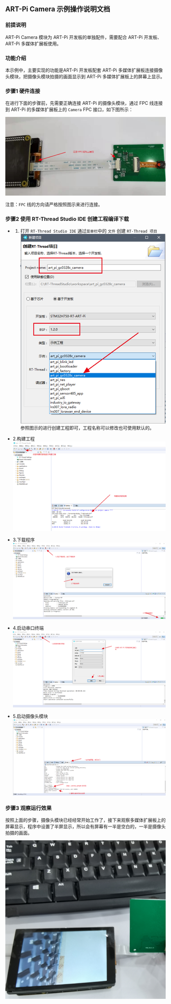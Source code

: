 ## ART-Pi Camera 示例操作说明文档

### 前提说明

ART-Pi Camera 模块为 ART-Pi 开发板的单独配件，需要配合 ART-Pi 开发板、ART-Pi 多媒体扩展板使用。



### 功能介绍

本示例中，主要实现的功能是ART-Pi 开发板配套 ART-Pi 多媒体扩展板连接摄像头模块，把摄像头模块拍摄的画面显示到 ART-Pi 多媒体扩展板上的屏幕上显示。

### 步骤1 硬件连接

在进行下面的步骤前，先需要正确连接 ART-Pi 的摄像头模块，通过 FPC 线连接到 ART-Pi 的多媒体扩展板上的 `Camera` FPC 接口，如下图所示：

![摄像头模块硬件连接](./figures/camera2.png)

注意：`FPC` 线的方向请严格按照图示来进行连接。

### 步骤2 使用 RT-Thread Studio IDE 创建工程编译下载

* 1. 打开 `RT-Thread Studio IDE` 通过`菜单栏`中的 `文件` 创建 `RT-Thread 项目`
     ![创建工程](./figures/project1.png)
参照图示的进行创建工程即可，工程名称可以修改也可使用默认的。
* 2.构建工程
  ![构建工程](./figures/project2.png)
  
* 3.下载程序
  ![下载程序](./figures/load.png)

* 4.启动串口终端
  ![启动串口终端](./figures/serial1.png)
  
* 5.启动摄像头模块
  ![启动摄像头模块](./figures/camera1.png)

### 步骤3 观察运行效果

按照上面的步骤，摄像头模块已经经常开始工作了，接下来观察多媒体扩展板上的屏幕显示，程序中设置了半屏显示，所以会有屏幕有一半是空白的，一半是摄像头拍摄的画面。

![运行效果](./figures/run.png)



